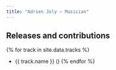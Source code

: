 ```yaml
---
title: "Adrien Joly — Musician"
---
```


## Releases and contributions

<!-- listed from _data/tracks.yaml -->

{% for track in site.data.tracks %}
- {{ track.name }} ()
{% endfor %}
